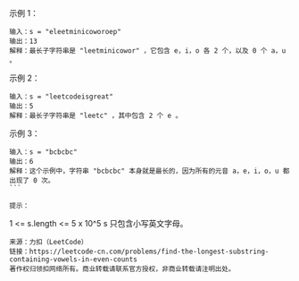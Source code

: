 示例 1：
```
输入：s = "eleetminicoworoep"
输出：13
解释：最长子字符串是 "leetminicowor" ，它包含 e，i，o 各 2 个，以及 0 个 a，u 。
```
示例 2：
```
输入：s = "leetcodeisgreat"
输出：5
解释：最长子字符串是 "leetc" ，其中包含 2 个 e 。
```
示例 3：
```
输入：s = "bcbcbc"
输出：6
解释：这个示例中，字符串 "bcbcbc" 本身就是最长的，因为所有的元音 a，e，i，o，u 都出现了 0 次。
``` 

提示：
```
1 <= s.length <= 5 x 10^5
s 只包含小写英文字母。
```
来源：力扣（LeetCode）
链接：https://leetcode-cn.com/problems/find-the-longest-substring-containing-vowels-in-even-counts
著作权归领扣网络所有。商业转载请联系官方授权，非商业转载请注明出处。